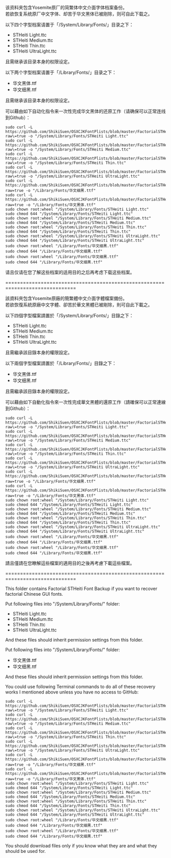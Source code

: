 该资料夹包含Yosemite原厂的简繁体中文介面字体档案备份。<br>
若欲恢复系统原厂中文字体、却苦于华文黑体已被刚除，则可自此下载之。<br>

以下四个字型档案请置于「/System/Library/Fonts/」目录之下：<br>

- STHeiti Light.ttc<br>
- STHeiti Medium.ttc<br>
- STHeiti Thin.ttc<br>
- STHeiti UltraLight.ttc<br>

且需继承该目录本身的权限设定。<br>

以下两个字型档案请置于「/Library/Fonts/」目录之下：<br>

- 华文黑体.ttf<br>
- 华文细黑.ttf<br>

且需继承该目录本身的权限设定。<br>

可以藉由如下自动化指令来一次性完成华文黑体的还原工作（请确保可以正常连线到Github）：<br>
<pre><code>sudo curl -L https://github.com/ShikiSuen/OSXCJKFontPlists/blob/master/FactorialSTHeitiBackup/STHeiti%20Light.ttc\?raw\=true -o "/System/Library/Fonts/STHeiti Light.ttc"
sudo curl -L https://github.com/ShikiSuen/OSXCJKFontPlists/blob/master/FactorialSTHeitiBackup/STHeiti%20Medium.ttc\?raw\=true -o "/System/Library/Fonts/STHeiti Medium.ttc"
sudo curl -L https://github.com/ShikiSuen/OSXCJKFontPlists/blob/master/FactorialSTHeitiBackup/STHeiti%20Thin.ttc\?raw\=true -o "/System/Library/Fonts/STHeiti Thin.ttc"
sudo curl -L https://github.com/ShikiSuen/OSXCJKFontPlists/blob/master/FactorialSTHeitiBackup/STHeiti%20UltraLight.ttc\?raw\=true -o "/System/Library/Fonts/STHeiti UltraLight.ttc"
sudo curl -L https://github.com/ShikiSuen/OSXCJKFontPlists/blob/master/FactorialSTHeitiBackup/%E5%8D%8E%E6%96%87%E7%BB%86%E9%BB%91.ttf?raw=true -o "/Library/Fonts/华文细黑.ttf"
sudo curl -L https://github.com/ShikiSuen/OSXCJKFontPlists/blob/master/FactorialSTHeitiBackup/%E5%8D%8E%E6%96%87%E9%BB%91%E4%BD%93.ttf?raw=true -o "/Library/Fonts/华文黑体.ttf"
sudo chown root:wheel "/System/Library/Fonts/STHeiti Light.ttc"
sudo chmod 644 "/System/Library/Fonts/STHeiti Light.ttc"
sudo chown root:wheel "/System/Library/Fonts/STHeiti Medium.ttc"
sudo chmod 644 "/System/Library/Fonts/STHeiti Medium.ttc"
sudo chown root:wheel "/System/Library/Fonts/STHeiti Thin.ttc"
sudo chmod 644 "/System/Library/Fonts/STHeiti Thin.ttc"
sudo chown root:wheel "/System/Library/Fonts/STHeiti UltraLight.ttc"
sudo chmod 644 "/System/Library/Fonts/STHeiti UltraLight.ttc"
sudo chown root:wheel "/Library/Fonts/华文细黑.ttf"
sudo chmod 644 "/Library/Fonts/华文细黑.ttf"
sudo chown root:wheel "/Library/Fonts/华文细黑.ttf"
sudo chmod 644 "/Library/Fonts/华文细黑.ttf"</code></pre>

请且仅请在您了解这些档案的适用目的之后再考虑下载这些档案。<br>

==============================================================================<br>

該資料夾包含Yosemite原廠的簡繁體中文介面字體檔案備份。<br>
若欲恢復系統原廠中文字體、卻苦於華文黑體已被剛除，則可自此下載之。<br>

以下四個字型檔案請置於「/System/Library/Fonts/」目錄之下：<br>

- STHeiti Light.ttc<br>
- STHeiti Medium.ttc<br>
- STHeiti Thin.ttc<br>
- STHeiti UltraLight.ttc<br>

且需繼承該目錄本身的權限設定。<br>

以下兩個字型檔案請置於「/Library/Fonts/」目錄之下：<br>

- 华文黑体.ttf<br>
- 华文细黑.ttf<br>

且需繼承該目錄本身的權限設定。<br>

可以藉由如下自動化指令來一次性完成華文黑體的還原工作（請確保可以正常連線到Github）：<br>
<pre><code>sudo curl -L https://github.com/ShikiSuen/OSXCJKFontPlists/blob/master/FactorialSTHeitiBackup/STHeiti%20Light.ttc\?raw\=true -o "/System/Library/Fonts/STHeiti Light.ttc"
sudo curl -L https://github.com/ShikiSuen/OSXCJKFontPlists/blob/master/FactorialSTHeitiBackup/STHeiti%20Medium.ttc\?raw\=true -o "/System/Library/Fonts/STHeiti Medium.ttc"
sudo curl -L https://github.com/ShikiSuen/OSXCJKFontPlists/blob/master/FactorialSTHeitiBackup/STHeiti%20Thin.ttc\?raw\=true -o "/System/Library/Fonts/STHeiti Thin.ttc"
sudo curl -L https://github.com/ShikiSuen/OSXCJKFontPlists/blob/master/FactorialSTHeitiBackup/STHeiti%20UltraLight.ttc\?raw\=true -o "/System/Library/Fonts/STHeiti UltraLight.ttc"
sudo curl -L https://github.com/ShikiSuen/OSXCJKFontPlists/blob/master/FactorialSTHeitiBackup/%E5%8D%8E%E6%96%87%E7%BB%86%E9%BB%91.ttf?raw=true -o "/Library/Fonts/华文细黑.ttf"
sudo curl -L https://github.com/ShikiSuen/OSXCJKFontPlists/blob/master/FactorialSTHeitiBackup/%E5%8D%8E%E6%96%87%E9%BB%91%E4%BD%93.ttf?raw=true -o "/Library/Fonts/华文黑体.ttf"
sudo chown root:wheel "/System/Library/Fonts/STHeiti Light.ttc"
sudo chmod 644 "/System/Library/Fonts/STHeiti Light.ttc"
sudo chown root:wheel "/System/Library/Fonts/STHeiti Medium.ttc"
sudo chmod 644 "/System/Library/Fonts/STHeiti Medium.ttc"
sudo chown root:wheel "/System/Library/Fonts/STHeiti Thin.ttc"
sudo chmod 644 "/System/Library/Fonts/STHeiti Thin.ttc"
sudo chown root:wheel "/System/Library/Fonts/STHeiti UltraLight.ttc"
sudo chmod 644 "/System/Library/Fonts/STHeiti UltraLight.ttc"
sudo chown root:wheel "/Library/Fonts/华文细黑.ttf"
sudo chmod 644 "/Library/Fonts/华文细黑.ttf"
sudo chown root:wheel "/Library/Fonts/华文细黑.ttf"
sudo chmod 644 "/Library/Fonts/华文细黑.ttf"</code></pre>

請且僅請在您瞭解這些檔案的適用目的之後再考慮下載這些檔案。<br>

==============================================================================<br>

This folder contains Factorial STHeiti Font Backup if you want to recover factorial Chinese GUI fonts.<br>

Put following files into "/System/Library/Fonts/" folder:<br>

- STHeiti Light.ttc<br>
- STHeiti Medium.ttc<br>
- STHeiti Thin.ttc<br>
- STHeiti UltraLight.ttc<br>

And these files should inherit permission settings from this folder.<br>

Put following files into "/System/Library/Fonts/" folder:<br>

- 华文黑体.ttf<br>
- 华文细黑.ttf<br>

And these files should inherit permission settings from this folder.<br>

You could use following Terminal commands to do all of these recovery works I mentioned above unless you have no access to GitHub:<br>
<pre><code>sudo curl -L https://github.com/ShikiSuen/OSXCJKFontPlists/blob/master/FactorialSTHeitiBackup/STHeiti%20Light.ttc\?raw\=true -o "/System/Library/Fonts/STHeiti Light.ttc"
sudo curl -L https://github.com/ShikiSuen/OSXCJKFontPlists/blob/master/FactorialSTHeitiBackup/STHeiti%20Medium.ttc\?raw\=true -o "/System/Library/Fonts/STHeiti Medium.ttc"
sudo curl -L https://github.com/ShikiSuen/OSXCJKFontPlists/blob/master/FactorialSTHeitiBackup/STHeiti%20Thin.ttc\?raw\=true -o "/System/Library/Fonts/STHeiti Thin.ttc"
sudo curl -L https://github.com/ShikiSuen/OSXCJKFontPlists/blob/master/FactorialSTHeitiBackup/STHeiti%20UltraLight.ttc\?raw\=true -o "/System/Library/Fonts/STHeiti UltraLight.ttc"
sudo curl -L https://github.com/ShikiSuen/OSXCJKFontPlists/blob/master/FactorialSTHeitiBackup/%E5%8D%8E%E6%96%87%E7%BB%86%E9%BB%91.ttf?raw=true -o "/Library/Fonts/华文细黑.ttf"
sudo curl -L https://github.com/ShikiSuen/OSXCJKFontPlists/blob/master/FactorialSTHeitiBackup/%E5%8D%8E%E6%96%87%E9%BB%91%E4%BD%93.ttf?raw=true -o "/Library/Fonts/华文黑体.ttf"
sudo chown root:wheel "/System/Library/Fonts/STHeiti Light.ttc"
sudo chmod 644 "/System/Library/Fonts/STHeiti Light.ttc"
sudo chown root:wheel "/System/Library/Fonts/STHeiti Medium.ttc"
sudo chmod 644 "/System/Library/Fonts/STHeiti Medium.ttc"
sudo chown root:wheel "/System/Library/Fonts/STHeiti Thin.ttc"
sudo chmod 644 "/System/Library/Fonts/STHeiti Thin.ttc"
sudo chown root:wheel "/System/Library/Fonts/STHeiti UltraLight.ttc"
sudo chmod 644 "/System/Library/Fonts/STHeiti UltraLight.ttc"
sudo chown root:wheel "/Library/Fonts/华文细黑.ttf"
sudo chmod 644 "/Library/Fonts/华文细黑.ttf"
sudo chown root:wheel "/Library/Fonts/华文细黑.ttf"
sudo chmod 644 "/Library/Fonts/华文细黑.ttf"</code></pre>

You should download files only if you know what they are and what they should be used for.<br>